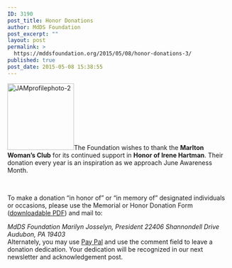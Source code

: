 ```yaml
---
ID: 3190
post_title: Honor Donations
author: MdDS Foundation
post_excerpt: ""
layout: post
permalink: >
  https://mddsfoundation.org/2015/05/08/honor-donations-3/
published: true
post_date: 2015-05-08 15:38:55
---
```

<img class="alignleft wp-image-2787 size-thumbnail" src="https://mddsfoundation.files.wordpress.com/2014/06/jamprofilephoto-2.png?w=150" alt="JAMprofilephoto-2" width="150" height="150" />The Foundation wishes to thank the <strong>Marlton Woman’s Club</strong> for its continued support in <strong>Honor of Irene Hartman</strong>. Their donation every year is an inspiration as we approach June Awareness Month.

&nbsp;

To make a donation “in honor of” or “in memory of” designated individuals or occasions, please use the Memorial or Honor Donation Form (<a href="https://mddsfoundation.org/wp-content/uploads/2017/07/mdds_honoring_memorial.pdf">downloadable PDF</a>) and mail to:

<address>MdDS Foundation
Marilyn Josselyn, President
22406 Shannondell Drive
Audubon, PA 19403</address>Alternately, you may use <a title="Dedicate Your Donation via PayPal" href="http://www.mddsfoundation.org/donate/paypal/" target="_blank" rel="noopener">Pay Pal</a> and use the comment field to leave a donation dedication. Your dedication will be recognized in our next newsletter and acknowledgement post.